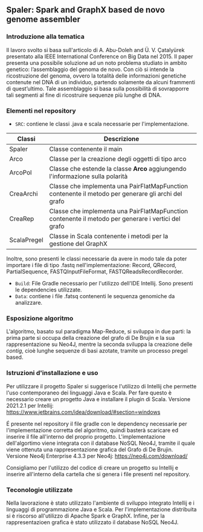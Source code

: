 ## Spaler: Spark and GraphX based de novo genome assembler

### Introduzione alla tematica
Il lavoro svolto si basa sull'articolo di A. Abu-Doleh and Ü. V. Çatalyürek presentato alla IEEE International Conference on Big Data nel 2015. 
Il paper presenta una possibile soluzione ad un noto problema studiato in ambito genetico: l’assemblaggio del genoma de novo. Con ciò si intende la ricostruzione del genoma, ovvero la totalità delle informazioni genetiche contenute nel DNA di un individuo, partendo solamente da alcuni frammenti di quest’ultimo. Tale assemblaggio si basa sulla possibilità di sovrapporre tali segmenti al fine di ricostruire sequenze più lunghe di DNA.

### Elementi nel repository

* `SRC`: contiene le classi .java e scala necessarie per l'implementazione.

Classi| Descrizione
---- | ----
Spaler|Classe contenente il main
Arco|Classe per la creazione degli oggetti di tipo arco
ArcoPol|Classe che estende la classe **Arco** aggiungendo l'informazione sulla polarità
CreaArchi|Classe che implementa una PairFlatMapFunction contenente il metodo per generare gli archi del grafo
CreaRep|Classe che implementa una PairFlatMapFunction contenente il metodo per generare i vertici del grafo
ScalaPregel| Classe in Scala contenente i metodi per la gestione del GraphX

Inoltre, sono presenti le classi necessarie da avere in modo tale da poter importare i file di tipo .fastq nell'implementazione: Record, QRecord, PartialSequence, FASTQInputFileFormat, FASTQReadsRecordRecorder.

* `Build`: File Gradle necessario per l'utilizzo dell'IDE Intellij. Sono presenti le dependencies utilizzate.
* `Data`: contiene i file .fatsq contenenti le sequenza genomiche da analizzare.


### Esposizione algoritmo
L'algoritmo, basato sul paradigma Map-Reduce, si sviluppa in due parti: la prima parte si occupa della creazione del grafo di De Brujin e la sua rappresentazione su Neo4J, mentre la seconda sviluppa la creazione delle *contig*, cioè lunghe sequenze di basi azotate, tramite un processo pregel based.



### Istruzioni d'installazione e uso
Per utilizzare il progetto Spaler si suggerisce l'utilizzo di Intellij che permette l'uso contemporaneo dei linguaggi Java e Scala. Per fare questo è necessario creare un progetto Java e installare il plugin di Scala.
Versione 2021.2.1 per Intellij: https://www.jetbrains.com/idea/download/#section=windows

É presente nel repository il file gradle con le dependency necessarie per l'implementazione corretta del algoritmo, quindi basterà scaricare ed inserire il file all'interno del proprio progetto.
L'implementazione dell'algortimo viene integrata con il database NoSQL Neo4J, tramite il quale viene ottenuta una rappresentazione grafica del Grafo di De Brujin.  
Versione Neo4j Enterprise 4.3.3 per Neo4j: https://neo4j.com/download/

Consigliamo per l'utilizzo del codice di creare un progetto su Intellij e inserire all'interno della cartella che si genera i file presenti nel repository.


### Teconologie utilizzate
Nella lavorazione è stato utilizzato l'ambiente di sviluppo integrato Intellij e i linguaggi di programmazione Java e Scala. 
Per l'implementazione distribuita si è riscorso all'utilizzo di Apache Spark e GraphX.
Infine, per la rappresentazioen grafica è stato utilizzato il database NoSQL Neo4J.


